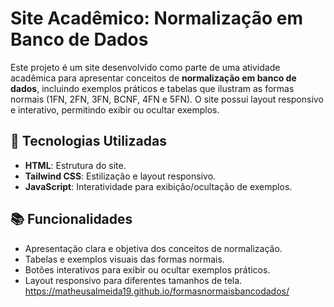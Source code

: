 # Site Acadêmico: Normalização em Banco de Dados

Este projeto é um site desenvolvido como parte de uma atividade acadêmica para apresentar conceitos de **normalização em banco de dados**, incluindo exemplos práticos e tabelas que ilustram as formas normais (1FN, 2FN, 3FN, BCNF, 4FN e 5FN). O site possui layout responsivo e interativo, permitindo exibir ou ocultar exemplos.

## 🚀 Tecnologias Utilizadas
- **HTML**: Estrutura do site.
- **Tailwind CSS**: Estilização e layout responsivo.
- **JavaScript**: Interatividade para exibição/ocultação de exemplos.

## 📚 Funcionalidades
- Apresentação clara e objetiva dos conceitos de normalização.
- Tabelas e exemplos visuais das formas normais.
- Botões interativos para exibir ou ocultar exemplos práticos.
- Layout responsivo para diferentes tamanhos de tela.
https://matheusalmeida19.github.io/formasnormaisbancodados/
